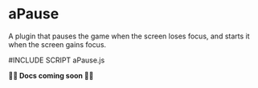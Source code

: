 # aPause
A plugin that pauses the game when the screen loses focus, and starts it when the screen gains focus.

#INCLUDE SCRIPT aPause.js

**🚧🚧 Docs coming soon 🚧🚧**
